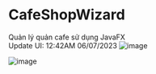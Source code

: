 # CafeShopWizard
Quản lý quản cafe sử dụng JavaFX<br>
Update UI: 12:42AM 06/07/2023
![image](https://github.com/WizardSC/CafeShopWizard/assets/97122589/d6826fe6-04ee-49b3-86d6-a74abe0a939a)

![image](https://github.com/WizardSC/CafeShopWizard/assets/97122589/0e62ce04-757c-4880-90ae-8ac427e82582)

